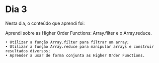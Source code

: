 # Dia 3


Nesta dia, o conteúdo que aprendi foi:

Aprendi sobre as Higher Order Functions: Array.filter e o Array.reduce.

    • Utilizar a função Array.filter para filtrar um array; 
    • Utilizar a função Array.reduce para manipular arrays e construir resultados diversos; 
    • Aprender a usar de forma conjunta as Higher Order Functions. 

